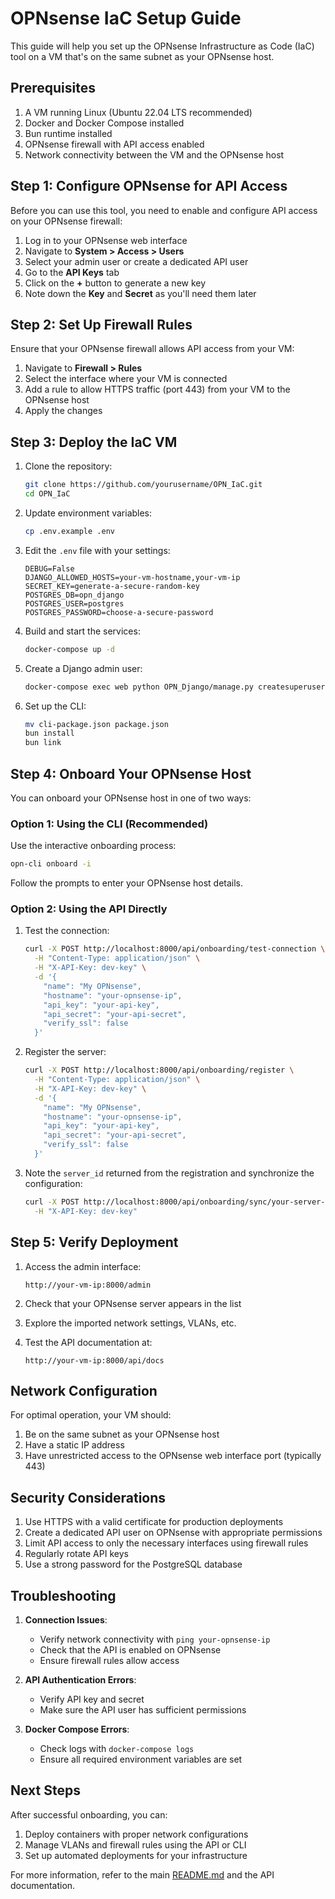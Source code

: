 # OPNsense IaC Setup Guide

This guide will help you set up the OPNsense Infrastructure as Code (IaC) tool on a VM that's on the same subnet as your OPNsense host.

## Prerequisites

1. A VM running Linux (Ubuntu 22.04 LTS recommended)
2. Docker and Docker Compose installed
3. Bun runtime installed
4. OPNsense firewall with API access enabled
5. Network connectivity between the VM and the OPNsense host

## Step 1: Configure OPNsense for API Access

Before you can use this tool, you need to enable and configure API access on your OPNsense firewall:

1. Log in to your OPNsense web interface
2. Navigate to **System > Access > Users**
3. Select your admin user or create a dedicated API user
4. Go to the **API Keys** tab
5. Click on the **+** button to generate a new key
6. Note down the **Key** and **Secret** as you'll need them later

## Step 2: Set Up Firewall Rules

Ensure that your OPNsense firewall allows API access from your VM:

1. Navigate to **Firewall > Rules**
2. Select the interface where your VM is connected
3. Add a rule to allow HTTPS traffic (port 443) from your VM to the OPNsense host
4. Apply the changes

## Step 3: Deploy the IaC VM

1. Clone the repository:
   ```bash
   git clone https://github.com/yourusername/OPN_IaC.git
   cd OPN_IaC
   ```

2. Update environment variables:
   ```bash
   cp .env.example .env
   ```
   
3. Edit the `.env` file with your settings:
   ```
   DEBUG=False
   DJANGO_ALLOWED_HOSTS=your-vm-hostname,your-vm-ip
   SECRET_KEY=generate-a-secure-random-key
   POSTGRES_DB=opn_django
   POSTGRES_USER=postgres
   POSTGRES_PASSWORD=choose-a-secure-password
   ```

4. Build and start the services:
   ```bash
   docker-compose up -d
   ```

5. Create a Django admin user:
   ```bash
   docker-compose exec web python OPN_Django/manage.py createsuperuser
   ```

6. Set up the CLI:
   ```bash
   mv cli-package.json package.json
   bun install
   bun link
   ```

## Step 4: Onboard Your OPNsense Host

You can onboard your OPNsense host in one of two ways:

### Option 1: Using the CLI (Recommended)

Use the interactive onboarding process:

```bash
opn-cli onboard -i
```

Follow the prompts to enter your OPNsense host details.

### Option 2: Using the API Directly

1. Test the connection:
   ```bash
   curl -X POST http://localhost:8000/api/onboarding/test-connection \
     -H "Content-Type: application/json" \
     -H "X-API-Key: dev-key" \
     -d '{
       "name": "My OPNsense",
       "hostname": "your-opnsense-ip",
       "api_key": "your-api-key",
       "api_secret": "your-api-secret",
       "verify_ssl": false
     }'
   ```

2. Register the server:
   ```bash
   curl -X POST http://localhost:8000/api/onboarding/register \
     -H "Content-Type: application/json" \
     -H "X-API-Key: dev-key" \
     -d '{
       "name": "My OPNsense",
       "hostname": "your-opnsense-ip",
       "api_key": "your-api-key",
       "api_secret": "your-api-secret",
       "verify_ssl": false
     }'
   ```

3. Note the `server_id` returned from the registration and synchronize the configuration:
   ```bash
   curl -X POST http://localhost:8000/api/onboarding/sync/your-server-id \
     -H "X-API-Key: dev-key"
   ```

## Step 5: Verify Deployment

1. Access the admin interface:
   ```
   http://your-vm-ip:8000/admin
   ```

2. Check that your OPNsense server appears in the list
3. Explore the imported network settings, VLANs, etc.
4. Test the API documentation at:
   ```
   http://your-vm-ip:8000/api/docs
   ```

## Network Configuration

For optimal operation, your VM should:

1. Be on the same subnet as your OPNsense host
2. Have a static IP address
3. Have unrestricted access to the OPNsense web interface port (typically 443)

## Security Considerations

1. Use HTTPS with a valid certificate for production deployments
2. Create a dedicated API user on OPNsense with appropriate permissions
3. Limit API access to only the necessary interfaces using firewall rules
4. Regularly rotate API keys
5. Use a strong password for the PostgreSQL database

## Troubleshooting

1. **Connection Issues**:
   - Verify network connectivity with `ping your-opnsense-ip`
   - Check that the API is enabled on OPNsense
   - Ensure firewall rules allow access

2. **API Authentication Errors**:
   - Verify API key and secret
   - Make sure the API user has sufficient permissions

3. **Docker Compose Errors**:
   - Check logs with `docker-compose logs`
   - Ensure all required environment variables are set

## Next Steps

After successful onboarding, you can:

1. Deploy containers with proper network configurations
2. Manage VLANs and firewall rules using the API or CLI
3. Set up automated deployments for your infrastructure

For more information, refer to the main [README.md](README.md) and the API documentation.
